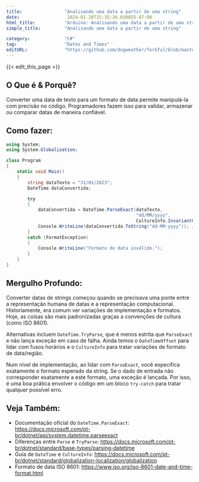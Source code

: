 ```yaml
---
title:                "Analisando uma data a partir de uma string"
date:                  2024-01-20T15:35:26.030855-07:00
html_title:           "Arduino: Analisando uma data a partir de uma string"
simple_title:         "Analisando uma data a partir de uma string"

category:             "C#"
tag:                  "Dates and Times"
editURL:              "https://github.com/dogweather/forkful/blob/master/content/pt/c-sharp/parsing-a-date-from-a-string.md"
---
```


{{< edit_this_page >}}

## O Que é & Porquê?
Converter uma data de texto para um formato de data permite manipulá-la com precisão no código. Programadores fazem isso para validar, armazenar ou comparar datas de maneira confiável.

## Como fazer:
```C#
using System;
using System.Globalization;

class Program
{
    static void Main()
    {
        string dataTexto = "31/01/2023";
        DateTime dataConvertida;

        try
        {
            dataConvertida = DateTime.ParseExact(dataTexto, 
                                                 "dd/MM/yyyy", 
                                                 CultureInfo.InvariantCulture);
            Console.WriteLine(dataConvertida.ToString("dd-MM-yyyy")); // Saída: 31-01-2023
        }
        catch (FormatException)
        {
            Console.WriteLine("Formato de data inválido.");
        }
    }
}
```
## Mergulho Profundo:
Converter datas de strings começou quando se precisava uma ponte entre a representação humana de datas e a representação computacional. Historiamente, era comum ver variações de implementação e formatos. Hoje, as coisas são mais padronizadas graças a convenções de cultura (como ISO 8601).

Alternativas incluem `DateTime.TryParse`, que é menos estrita que `ParseExact` e não lança exceção em caso de falha. Ainda temos o `DateTimeOffset` para lidar com fusos horários e o `CultureInfo` para tratar variações de formato de data/região.

Num nível de implementação, ao lidar com `ParseExact`, você especifica exatamente o formato esperado da string. Se o dado de entrada não corresponder exatamente a este formato, uma exceção é lançada. Por isso, é uma boa prática envolver o código em um bloco `try-catch` para tratar qualquer possível erro.

## Veja Também:
- Documentação oficial do `DateTime.ParseExact`: https://docs.microsoft.com/pt-br/dotnet/api/system.datetime.parseexact
- Diferenças entre `Parse` e `TryParse`: https://docs.microsoft.com/pt-br/dotnet/standard/base-types/parsing-datetime
- Guia de `DateTime` e `CultureInfo`: https://docs.microsoft.com/pt-br/dotnet/standard/globalization-localization/globalization
- Formato de data ISO 8601: https://www.iso.org/iso-8601-date-and-time-format.html
